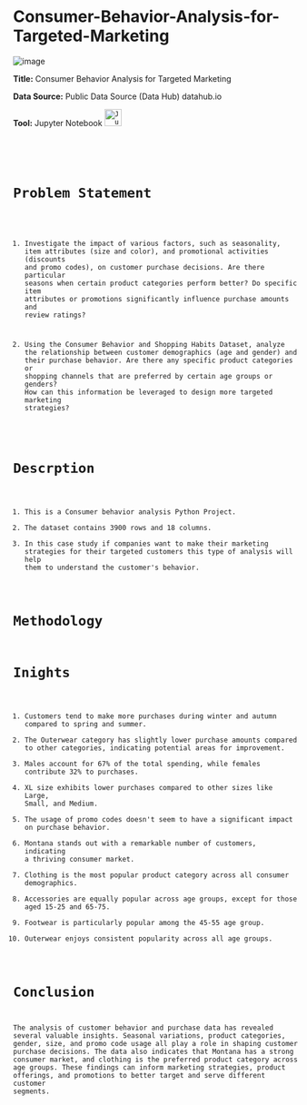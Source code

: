 # Consumer-Behavior-Analysis-for-Targeted-Marketing

![image](https://github.com/Shifanaaz125/Consumer-Behavior-Analysis-for-Targeted-Marketing/assets/120267469/bb1431b1-04c0-440b-9e9f-35611267e42d)


**Title:** Consumer Behavior Analysis for Targeted Marketing

**Data Source:** Public Data Source (Data Hub) datahub.io

**Tool:** Jupyter Notebook   <code><img height = "30" src='https://upload.wikimedia.org/wikipedia/commons/3/38/Jupyter_logo.svg' alt = 'Jupyter Notebook'>
</p> 

# Problem Statement

1. Investigate the impact of various factors, such as seasonality, item attributes (size and color), and promotional activities (discounts and promo codes), on customer purchase decisions. Are there particular seasons when certain product categories perform better? Do specific item attributes or promotions significantly influence purchase amounts and review ratings?

2. Using the Consumer Behavior and Shopping Habits Dataset, analyze the relationship between customer demographics (age and gender) and their purchase behavior. Are there any specific product categories or shopping channels that are preferred by certain age groups or genders? How can this information be leveraged to design more targeted marketing strategies?

# Descrption 

1. This is a Consumer behavior analysis Python Project.
2. The dataset contains 3900 rows and 18 columns.
3.  In this case study if companies want to make their marketing strategies for their targeted customers this type of analysis will help them to understand the customer's behavior.


# Methodology



# Inights

1. Customers tend to make more purchases during winter and autumn compared to spring and summer.
2. The Outerwear category has slightly lower purchase amounts compared to other categories, indicating potential areas for improvement.
3. Males account for 67% of the total spending, while females contribute 32% to purchases.
4. XL size exhibits lower purchases compared to other sizes like Large, Small, and Medium.
5. The usage of promo codes doesn't seem to have a significant impact on purchase behavior.
6. Montana stands out with a remarkable number of customers, indicating a thriving consumer market.
7. Clothing is the most popular product category across all consumer demographics.
8. Accessories are equally popular across age groups, except for those aged 15-25 and 65-75.
9. Footwear is particularly popular among the 45-55 age group.
10. Outerwear enjoys consistent popularity across all age groups.

# Conclusion

The analysis of customer behavior and purchase data has revealed several valuable insights. Seasonal variations, product categories, gender, size, and promo code usage all play a role in shaping customer purchase decisions. The data also indicates that Montana has a strong consumer market, and clothing is the preferred product category across age groups. These findings can inform marketing strategies, product offerings, and promotions to better target and serve different customer segments.

